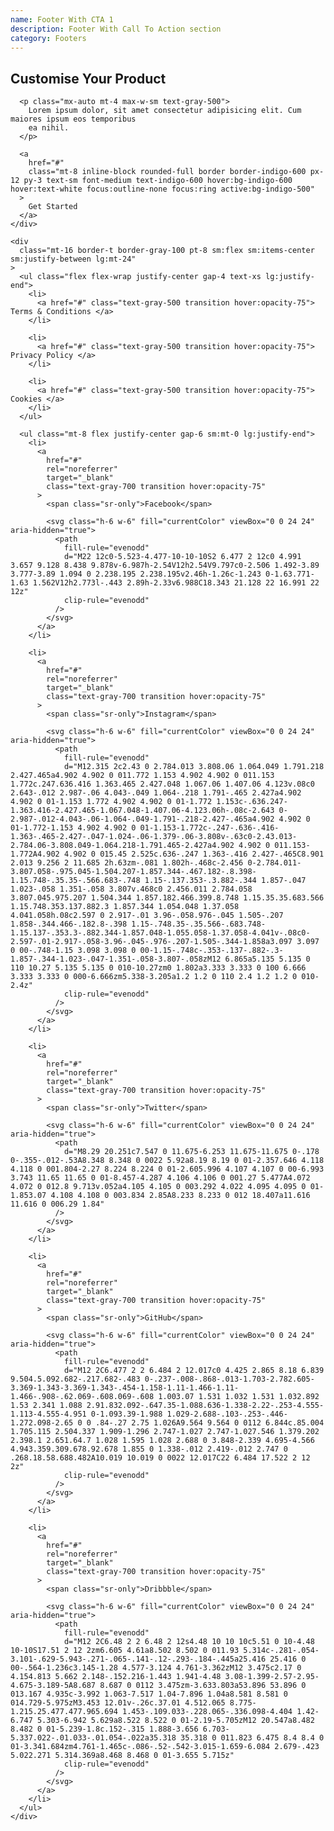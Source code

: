 ```yaml
---
name: Footer With CTA 1
description: Footer With Call To Action section
category: Footers
---
```


<footer class="bg-white">
  <div class="mx-auto max-w-screen-xl px-4 pb-8 pt-16 sm:px-6 lg:px-8 lg:pt-24">
    <div class="text-center">
      <h2 class="text-3xl font-extrabold text-gray-900 sm:text-5xl">Customise Your Product</h2>

      <p class="mx-auto mt-4 max-w-sm text-gray-500">
        Lorem ipsum dolor, sit amet consectetur adipisicing elit. Cum maiores ipsum eos temporibus
        ea nihil.
      </p>

      <a
        href="#"
        class="mt-8 inline-block rounded-full border border-indigo-600 px-12 py-3 text-sm font-medium text-indigo-600 hover:bg-indigo-600 hover:text-white focus:outline-none focus:ring active:bg-indigo-500"
      >
        Get Started
      </a>
    </div>

    <div
      class="mt-16 border-t border-gray-100 pt-8 sm:flex sm:items-center sm:justify-between lg:mt-24"
    >
      <ul class="flex flex-wrap justify-center gap-4 text-xs lg:justify-end">
        <li>
          <a href="#" class="text-gray-500 transition hover:opacity-75"> Terms & Conditions </a>
        </li>

        <li>
          <a href="#" class="text-gray-500 transition hover:opacity-75"> Privacy Policy </a>
        </li>

        <li>
          <a href="#" class="text-gray-500 transition hover:opacity-75"> Cookies </a>
        </li>
      </ul>

      <ul class="mt-8 flex justify-center gap-6 sm:mt-0 lg:justify-end">
        <li>
          <a
            href="#"
            rel="noreferrer"
            target="_blank"
            class="text-gray-700 transition hover:opacity-75"
          >
            <span class="sr-only">Facebook</span>

            <svg class="h-6 w-6" fill="currentColor" viewBox="0 0 24 24" aria-hidden="true">
              <path
                fill-rule="evenodd"
                d="M22 12c0-5.523-4.477-10-10-10S2 6.477 2 12c0 4.991 3.657 9.128 8.438 9.878v-6.987h-2.54V12h2.54V9.797c0-2.506 1.492-3.89 3.777-3.89 1.094 0 2.238.195 2.238.195v2.46h-1.26c-1.243 0-1.63.771-1.63 1.562V12h2.773l-.443 2.89h-2.33v6.988C18.343 21.128 22 16.991 22 12z"
                clip-rule="evenodd"
              />
            </svg>
          </a>
        </li>

        <li>
          <a
            href="#"
            rel="noreferrer"
            target="_blank"
            class="text-gray-700 transition hover:opacity-75"
          >
            <span class="sr-only">Instagram</span>

            <svg class="h-6 w-6" fill="currentColor" viewBox="0 0 24 24" aria-hidden="true">
              <path
                fill-rule="evenodd"
                d="M12.315 2c2.43 0 2.784.013 3.808.06 1.064.049 1.791.218 2.427.465a4.902 4.902 0 011.772 1.153 4.902 4.902 0 011.153 1.772c.247.636.416 1.363.465 2.427.048 1.067.06 1.407.06 4.123v.08c0 2.643-.012 2.987-.06 4.043-.049 1.064-.218 1.791-.465 2.427a4.902 4.902 0 01-1.153 1.772 4.902 4.902 0 01-1.772 1.153c-.636.247-1.363.416-2.427.465-1.067.048-1.407.06-4.123.06h-.08c-2.643 0-2.987-.012-4.043-.06-1.064-.049-1.791-.218-2.427-.465a4.902 4.902 0 01-1.772-1.153 4.902 4.902 0 01-1.153-1.772c-.247-.636-.416-1.363-.465-2.427-.047-1.024-.06-1.379-.06-3.808v-.63c0-2.43.013-2.784.06-3.808.049-1.064.218-1.791.465-2.427a4.902 4.902 0 011.153-1.772A4.902 4.902 0 015.45 2.525c.636-.247 1.363-.416 2.427-.465C8.901 2.013 9.256 2 11.685 2h.63zm-.081 1.802h-.468c-2.456 0-2.784.011-3.807.058-.975.045-1.504.207-1.857.344-.467.182-.8.398-1.15.748-.35.35-.566.683-.748 1.15-.137.353-.3.882-.344 1.857-.047 1.023-.058 1.351-.058 3.807v.468c0 2.456.011 2.784.058 3.807.045.975.207 1.504.344 1.857.182.466.399.8.748 1.15.35.35.683.566 1.15.748.353.137.882.3 1.857.344 1.054.048 1.37.058 4.041.058h.08c2.597 0 2.917-.01 3.96-.058.976-.045 1.505-.207 1.858-.344.466-.182.8-.398 1.15-.748.35-.35.566-.683.748-1.15.137-.353.3-.882.344-1.857.048-1.055.058-1.37.058-4.041v-.08c0-2.597-.01-2.917-.058-3.96-.045-.976-.207-1.505-.344-1.858a3.097 3.097 0 00-.748-1.15 3.098 3.098 0 00-1.15-.748c-.353-.137-.882-.3-1.857-.344-1.023-.047-1.351-.058-3.807-.058zM12 6.865a5.135 5.135 0 110 10.27 5.135 5.135 0 010-10.27zm0 1.802a3.333 3.333 0 100 6.666 3.333 3.333 0 000-6.666zm5.338-3.205a1.2 1.2 0 110 2.4 1.2 1.2 0 010-2.4z"
                clip-rule="evenodd"
              />
            </svg>
          </a>
        </li>

        <li>
          <a
            href="#"
            rel="noreferrer"
            target="_blank"
            class="text-gray-700 transition hover:opacity-75"
          >
            <span class="sr-only">Twitter</span>

            <svg class="h-6 w-6" fill="currentColor" viewBox="0 0 24 24" aria-hidden="true">
              <path
                d="M8.29 20.251c7.547 0 11.675-6.253 11.675-11.675 0-.178 0-.355-.012-.53A8.348 8.348 0 0022 5.92a8.19 8.19 0 01-2.357.646 4.118 4.118 0 001.804-2.27 8.224 8.224 0 01-2.605.996 4.107 4.107 0 00-6.993 3.743 11.65 11.65 0 01-8.457-4.287 4.106 4.106 0 001.27 5.477A4.072 4.072 0 012.8 9.713v.052a4.105 4.105 0 003.292 4.022 4.095 4.095 0 01-1.853.07 4.108 4.108 0 003.834 2.85A8.233 8.233 0 012 18.407a11.616 11.616 0 006.29 1.84"
              />
            </svg>
          </a>
        </li>

        <li>
          <a
            href="#"
            rel="noreferrer"
            target="_blank"
            class="text-gray-700 transition hover:opacity-75"
          >
            <span class="sr-only">GitHub</span>

            <svg class="h-6 w-6" fill="currentColor" viewBox="0 0 24 24" aria-hidden="true">
              <path
                fill-rule="evenodd"
                d="M12 2C6.477 2 2 6.484 2 12.017c0 4.425 2.865 8.18 6.839 9.504.5.092.682-.217.682-.483 0-.237-.008-.868-.013-1.703-2.782.605-3.369-1.343-3.369-1.343-.454-1.158-1.11-1.466-1.11-1.466-.908-.62.069-.608.069-.608 1.003.07 1.531 1.032 1.531 1.032.892 1.53 2.341 1.088 2.91.832.092-.647.35-1.088.636-1.338-2.22-.253-4.555-1.113-4.555-4.951 0-1.093.39-1.988 1.029-2.688-.103-.253-.446-1.272.098-2.65 0 0 .84-.27 2.75 1.026A9.564 9.564 0 0112 6.844c.85.004 1.705.115 2.504.337 1.909-1.296 2.747-1.027 2.747-1.027.546 1.379.202 2.398.1 2.651.64.7 1.028 1.595 1.028 2.688 0 3.848-2.339 4.695-4.566 4.943.359.309.678.92.678 1.855 0 1.338-.012 2.419-.012 2.747 0 .268.18.58.688.482A10.019 10.019 0 0022 12.017C22 6.484 17.522 2 12 2z"
                clip-rule="evenodd"
              />
            </svg>
          </a>
        </li>

        <li>
          <a
            href="#"
            rel="noreferrer"
            target="_blank"
            class="text-gray-700 transition hover:opacity-75"
          >
            <span class="sr-only">Dribbble</span>

            <svg class="h-6 w-6" fill="currentColor" viewBox="0 0 24 24" aria-hidden="true">
              <path
                fill-rule="evenodd"
                d="M12 2C6.48 2 2 6.48 2 12s4.48 10 10 10c5.51 0 10-4.48 10-10S17.51 2 12 2zm6.605 4.61a8.502 8.502 0 011.93 5.314c-.281-.054-3.101-.629-5.943-.271-.065-.141-.12-.293-.184-.445a25.416 25.416 0 00-.564-1.236c3.145-1.28 4.577-3.124 4.761-3.362zM12 3.475c2.17 0 4.154.813 5.662 2.148-.152.216-1.443 1.941-4.48 3.08-1.399-2.57-2.95-4.675-3.189-5A8.687 8.687 0 0112 3.475zm-3.633.803a53.896 53.896 0 013.167 4.935c-3.992 1.063-7.517 1.04-7.896 1.04a8.581 8.581 0 014.729-5.975zM3.453 12.01v-.26c.37.01 4.512.065 8.775-1.215.25.477.477.965.694 1.453-.109.033-.228.065-.336.098-4.404 1.42-6.747 5.303-6.942 5.629a8.522 8.522 0 01-2.19-5.705zM12 20.547a8.482 8.482 0 01-5.239-1.8c.152-.315 1.888-3.656 6.703-5.337.022-.01.033-.01.054-.022a35.318 35.318 0 011.823 6.475 8.4 8.4 0 01-3.341.684zm4.761-1.465c-.086-.52-.542-3.015-1.659-6.084 2.679-.423 5.022.271 5.314.369a8.468 8.468 0 01-3.655 5.715z"
                clip-rule="evenodd"
              />
            </svg>
          </a>
        </li>
      </ul>
    </div>
  </div>
</footer>